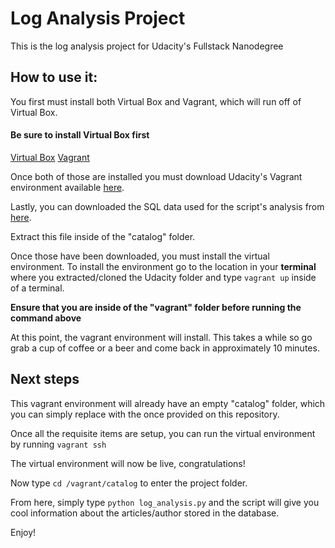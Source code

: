 # Log Analysis Project
This is the log analysis project for Udacity's Fullstack Nanodegree

## How to use it:
You first must install both Virtual Box and Vagrant, which will run off of
Virtual Box.

#### Be sure to install Virtual Box **first**
[Virtual Box](https://www.virtualbox.org/wiki/Downloads)
[Vagrant](https://www.vagrantup.com/downloads.html)

Once both of those are installed you must download Udacity's Vagrant environment
available [here](https://github.com/udacity/fullstack-nanodegree-vm).

Lastly, you can downloaded the SQL data used for the script's analysis from
[here](https://d17h27t6h515a5.cloudfront.net/topher/2016/August/57b5f748_newsdata/newsdata.zip).

Extract this file inside of the "catalog" folder.

Once those have been downloaded, you must install the virtual environment.
To install the environment go to the location in your **terminal** where you
extracted/cloned the Udacity folder and type `vagrant up` inside of a terminal.

**Ensure that you are inside of the "vagrant" folder before running the command above**

At this point, the vagrant environment will install. This takes a while so go
grab a cup of coffee or a beer and come back in approximately 10 minutes.

## Next steps
This vagrant environment will already have an empty "catalog" folder, which
you can simply replace with the once provided on this repository.

Once all the requisite items are setup, you can run the virtual environment by
running `vagrant ssh`

The virtual environment will now be live, congratulations!

Now type `cd /vagrant/catalog` to enter the project folder.

From here, simply type `python log_analysis.py` and the script will give you
cool information about the articles/author stored in the database.

Enjoy!
